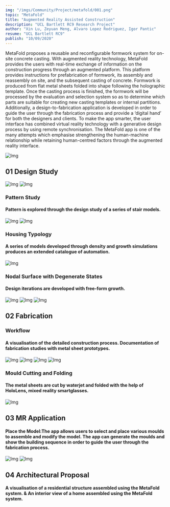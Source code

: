 ```yaml
---
img: "/imgs/Community/Project/metafold/001.png"
topic: "MetaFold"
title: "Augmented Reality Assisted Construction"
description: "UCL Bartlett RC9 Research Project"
author: "Xin Lu, Zeyuan Meng, Alvaro Lopez Rodriguez, Igor Pantic"
resume: "UCL Bartlett RC9"
publish: "10/09/2020"
---
```


MetaFold proposes a reusable and reconfigurable formwork system for on-site concrete casting. With augmented reality technology, MetaFold provides the users with real-time exchange of information on the construction progress through an augmented platform. This platform provides instructions for prefabrication of formwork, its assembly and reassembly on site, and the subsequent casting of concrete. Formwork is produced from flat metal sheets folded into shape following the holographic template. Once the casting process is finished, the formwork will be processed by the evaluation and selection system so as to determine which parts are suitable for creating new casting templates or internal partitions. Additionally, a design-to-fabrication application is developed in order to guide the user through the fabrication process and provide a ‘digital hand’ for both the designers and clients. To make the app smarter, the user interface has combined virtual reality technology with a generative design process by using remote synchronisation. The MetaFold app is one of the many attempts which emphasise strengthening the human-machine relationship while retaining human-centred factors through the augmented reality interface.  
  
![Img](/imgs/Community/Project/metafold/001.png)

<h2>01 Design Study</h2>

![Img](/imgs/Community/Project/metafold/002.png)
![Img](/imgs/Community/Project/metafold/003.png)

<h3>Pattern Study</h3> 
<h4>Pattern is explored through the design study of a series of stair models.</h4>

![Img](/imgs/Community/Project/metafold/004.png)
![Img](/imgs/Community/Project/metafold/005.png) 

<h3>Housing Typology</h3> 
<h4>A series of models developed through density and growth simulations produces an extended catalogue of automation.</h4> 

![Img](/imgs/Community/Project/metafold/006.png) 

<h3>Nodal Surface with Degenerate States</h3> 
<h4>Design iterations are developed with free-form growth.</h4> 

![Img](/imgs/Community/Project/metafold/007.png) 
![Img](/imgs/Community/Project/metafold/008.png) 
![Img](/imgs/Community/Project/metafold/009.png)

<h2>02 Fabrication</h2>
<h3>Workflow</h3> 
<h4>A visualisation of the detailed construction process. Documentation of fabrication studies with metal sheet prototypes.</h4> 

![Img](/imgs/Community/Project/metafold/010.png) 
![Img](/imgs/Community/Project/metafold/011.png) 
![Img](/imgs/Community/Project/metafold/012.png) 
![Img](/imgs/Community/Project/metafold/013.png) 

<h3>Mould Cutting and Folding</h3> 
<h4>The metal sheets are cut by waterjet and folded with the help of HoloLens, mixed reality smartglasses.</h4> 


![Img](/imgs/Community/Project/metafold/014.png) 

<h2>03 MR Application</h2>
<h4>Place the Model:The app allows users to select and place various moulds to assemble and modify the model. The app can generate the moulds and show the building sequence in order to guide the user through the fabrication process. </h4> 

![Img](/imgs/Community/Project/metafold/015.png) 
![Img](/imgs/Community/Project/metafold/016.png) 

<h2>04 Architectural Proposal</h2> 
<h4>A visualisation of a residential structure assembled using the MetaFold system. & An interior view of a home assembled using the MetaFold system.</h4> 